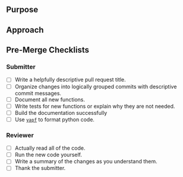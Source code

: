<!--Thank you for opening a pull request!

We appreciate that you care about this project enough to fix it, and we welcome contributions. We will make every effort to review your pull request in a timely manner. Please help us by following the instructions below.
-->

## Purpose
<!--Describe the problem or feature.

Only address one feature per pull request. If the scope of a single pull request is small (less than 400 lines of code), reviewers can understand it more quickly.

Link to any existing Issues. Use the `Closes` keyword if this Pull closes any Issues.
-->

## Approach
<!--Describe how your changes address the problem.

Provide a brief summary of your algorithm(s) here.
-->

## Pre-Merge Checklists

### Submitter
- [ ] Write a helpfully descriptive pull request title.
- [ ] Organize changes into logically grouped commits with descriptive commit messages.
- [ ] Document all new functions.
- [ ] Write tests for new functions or explain why they are not needed.
- [ ] Build the documentation successfully
- [ ] Use [`yapf`](https://github.com/google/yapf) to format python code.

### Reviewer
- [ ] Actually read all of the code.
- [ ] Run the new code yourself.
- [ ] Write a summary of the changes as you understand them.
- [ ] Thank the submitter.
